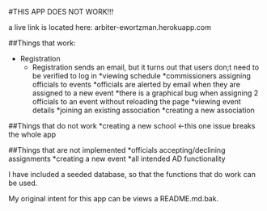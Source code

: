 #THIS APP DOES NOT WORK!!!

a live link is located here: arbiter-ewortzman.herokuapp.com

##Things that work:

* Registration
	* Registration sends an email, but it turns out that users don;t need to be verified to log in
*viewing schedule
*commissioners assigning officials to events
	*officials are alerted by email when they are assigned to a new event
	*there is a graphical bug when assigning 2 officials to an event without reloading the page
*viewing event details
*joining an existing association
*creating a new association

##Things that do not work
*creating a new school <-this one issue breaks the whole app

##Things that are not implemented
*officials accepting/declining assignments
*creating a new event
*all intended AD functionality

I have included a seeded database, so that the functions that do work can be used.

My original intent for this app can be views a README.md.bak.